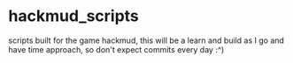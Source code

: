 # hackmud_scripts
scripts built for the game hackmud, this will be a learn and build as I go and have time approach, so don't expect commits every day :^)
